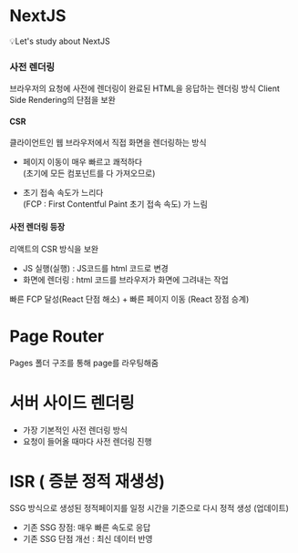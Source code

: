 # NextJS

💡Let's study about NextJS

### 사전 렌더링

브라우저의 요청에 사전에 렌더링이 완료된 HTML을 응답하는 렌더링 방식
Client Side Rendering의 단점을 보완

#### CSR

클라이언트인 웹 브라우저에서 직접 화면을 렌더링하는 방식

- 페이지 이동이 매우 빠르고 쾌적하다 <br>
  (초기에 모든 컴포넌트를 다 가져오므로)

- 초기 접속 속도가 느리다<br>
  (FCP : First Contentful Paint 초기 접속 속도) 가 느림

#### 사전 렌더링 등장

리액트의 CSR 방식을 보완

- JS 실행(실행) : JS코드를 html 코드로 변경
  <br>
- 화면에 렌더링 : html 코드를 브라우저가 화면에 그려내는 작업

빠른 FCP 달성(React 단점 해소) + 빠른 페이지 이동 (React 장점 승계)

# Page Router

Pages 폴더 구조를 통해 page를 라우팅해줌

# 서버 사이드 렌더링

- 가장 기본적인 사전 렌더링 방식
- 요청이 들어올 때마다 사전 렌더링 진행

# ISR ( 증분 정적 재생성)

SSG 방식으로 생성된 정적페이지를 일정 시간을 기준으로 다시 정적 생성 (업데이트)

- 기존 SSG 장점: 매우 빠른 속도로 응답
- 기존 SSG 단점 개선 : 최신 데이터 반영
